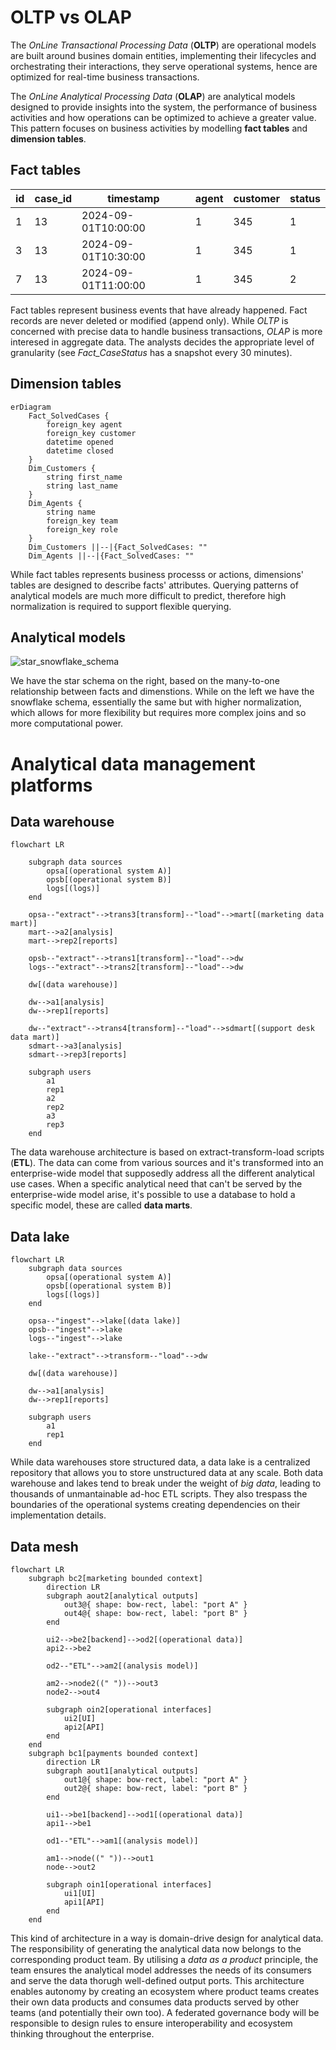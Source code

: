 # OLTP vs OLAP  

The *OnLine Transactional Processing Data* (**OLTP**) are operational models are built around busines domain entities, implementing their lifecycles and orchestrating their interactions, they serve operational systems, hence are optimized for real-time business transactions.  

The *OnLine Analytical Processing Data* (**OLAP**) are analytical models designed to provide insights into the system, the performance of business activities and how operations can be optimized to achieve a greater value. This pattern focuses on business activities by modelling **fact tables** and **dimension tables**.  

## Fact tables  

| id  | case_id | timestamp           | agent | customer | status |
| --- | ------- | ------------------- | ----- | -------- | ------ |
| 1   | 13      | 2024-09-01T10:00:00 | 1     | 345      | 1      |
| 3   | 13      | 2024-09-01T10:30:00 | 1     | 345      | 1      |
| 7   | 13      | 2024-09-01T11:00:00 | 1     | 345      | 2      |

Fact tables represent business events that have already happened. Fact records are never deleted or modified (append only). While *OLTP* is concerned with precise data to handle business transactions, *OLAP* is more interesed in aggregate data. The analysts decides the appropriate level of granularity (see *Fact_CaseStatus* has a snapshot every 30 minutes).  

## Dimension tables  

```mermaid
erDiagram
    Fact_SolvedCases {
        foreign_key agent
        foreign_key customer
        datetime opened
        datetime closed
    }
    Dim_Customers {
        string first_name
        string last_name
    }
    Dim_Agents {
        string name
        foreign_key team
        foreign_key role
    }
    Dim_Customers ||--|{Fact_SolvedCases: ""
    Dim_Agents ||--|{Fact_SolvedCases: ""
```

While fact tables represents business processs or actions, dimensions' tables are designed to describe facts' attributes. Querying patterns of analytical models are much more difficult to predict, therefore high normalization is required to support flexible querying.  

## Analytical models  

![star_snowflake_schema](https://github.com/user-attachments/assets/99e7f24a-87d6-4661-872d-4ec53a05f886)  

We have the star schema on the right, based on the many-to-one relationship between facts and dimenstions. While on the left we have the snowflake schema, essentially the same but with higher normalization, which allows for more flexibility but requires more complex joins and so more computational power.  

# Analytical data management platforms  
## Data warehouse  

```mermaid
flowchart LR

    subgraph data sources
        opsa[(operational system A)]
        opsb[(operational system B)]
        logs[(logs)]
    end

    opsa--"extract"-->trans3[transform]--"load"-->mart[(marketing data mart)]
    mart-->a2[analysis]
    mart-->rep2[reports]

    opsb--"extract"-->trans1[transform]--"load"-->dw
    logs--"extract"-->trans2[transform]--"load"-->dw

    dw[(data warehouse)]
    
    dw-->a1[analysis]
    dw-->rep1[reports]

    dw--"extract"-->trans4[transform]--"load"-->sdmart[(support desk data mart)]
    sdmart-->a3[analysis]
    sdmart-->rep3[reports]

    subgraph users
        a1
        rep1
        a2
        rep2
        a3
        rep3
    end
```

The data warehouse architecture is based on extract-transform-load scripts (**ETL**). The data can come from various sources and it's transformed into an enterprise-wide model that supposedly address all the different analytical use cases. When a specific analytical need that can't be served by the enterprise-wide model arise, it's possible to use a database to hold a specific model, these are called **data marts**.  

## Data lake  

```mermaid
flowchart LR
    subgraph data sources
        opsa[(operational system A)]
        opsb[(operational system B)]
        logs[(logs)]
    end

    opsa--"ingest"-->lake[(data lake)]
    opsb--"ingest"-->lake
    logs--"ingest"-->lake

    lake--"extract"-->transform--"load"-->dw

    dw[(data warehouse)]
    
    dw-->a1[analysis]
    dw-->rep1[reports]

    subgraph users
        a1
        rep1
    end
```

While data warehouses store structured data, a data lake is a centralized repository that allows you to store unstructured data at any scale. Both data warehouse and lakes tend to break under the weight of *big data*, leading to thousands of unmantainable ad-hoc ETL scripts. They also trespass the boundaries of the operational systems creating dependencies on their implementation details.  

## Data mesh  

```mermaid
flowchart LR
    subgraph bc2[marketing bounded context]
        direction LR
        subgraph aout2[analytical outputs]
            out3@{ shape: bow-rect, label: "port A" }
            out4@{ shape: bow-rect, label: "port B" }
        end

        ui2-->be2[backend]-->od2[(operational data)]
        api2-->be2

        od2--"ETL"-->am2[(analysis model)]

        am2-->node2((" "))-->out3
        node2-->out4

        subgraph oin2[operational interfaces]
            ui2[UI]
            api2[API]
        end
    end
    subgraph bc1[payments bounded context]
        direction LR
        subgraph aout1[analytical outputs]
            out1@{ shape: bow-rect, label: "port A" }
            out2@{ shape: bow-rect, label: "port B" }
        end

        ui1-->be1[backend]-->od1[(operational data)]
        api1-->be1

        od1--"ETL"-->am1[(analysis model)]

        am1-->node((" "))-->out1
        node-->out2

        subgraph oin1[operational interfaces]
            ui1[UI]
            api1[API]
        end
    end
```

This kind of architecture in a way is domain-drive design for analytical data. The responsibility of generating the analytical data now belongs to the corresponding product team. By utilising a *data as a product* principle, the team ensures the analytical model addresses the needs of its consumers and serve the data thorugh well-defined output ports. This architecture enables autonomy by creating an ecosystem where product teams creates their own data products and consumes data products served by other teams (and potentially their own too). A federated governance body will be responsible to design rules to ensure interoperability and ecosystem thinking throughout the enterprise.  

